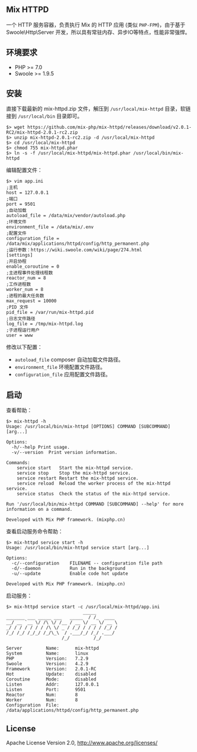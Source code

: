 ## Mix HTTPD

一个 HTTP 服务容器，负责执行 Mix 的 HTTP 应用 (类似 `PHP-FPM`)，由于基于 Swoole\Http\Server 开发，所以具有常驻内存、异步IO等特点，性能非常强悍。

## 环境要求

* PHP >= 7.0
* Swoole >= 1.9.5

## 安装

直接下载最新的 mix-httpd.zip 文件，解压到 `/usr/local/mix-httpd` 目录，软链接到 `/usr/local/bin` 目录即可。

```
$> wget https://github.com/mix-php/mix-httpd/releases/download/v2.0.1-RC2/mix-httpd-2.0.1-rc2.zip
$> unzip mix-httpd-2.0.1-rc2.zip -d /usr/local/mix-httpd
$> cd /usr/local/mix-httpd
$> chmod 755 mix-httpd.phar
$> ln -s -f /usr/local/mix-httpd/mix-httpd.phar /usr/local/bin/mix-httpd
```

编辑配置文件：

```
$> vim app.ini
;主机
host = 127.0.0.1
;端口
port = 9501
;自动加载
autoload_file = /data/mix/vendor/autoload.php
;环境文件
environment_file = /data/mix/.env
;配置文件
configuration_file = /data/mix/applications/httpd/config/http_permanent.php
;运行参数：https://wiki.swoole.com/wiki/page/274.html
[settings]
;开启协程
enable_coroutine = 0
;主进程事件处理线程数
reactor_num = 8
;工作进程数
worker_num = 8
;进程的最大任务数
max_request = 10000
;PID 文件
pid_file = /var/run/mix-httpd.pid
;日志文件路径
log_file = /tmp/mix-httpd.log
;子进程运行用户
user = www
```

修改以下配置：

- `autoload_file` composer 自动加载文件路径。
- `environment_file` 环境配置文件路径。
- `configuration_file` 应用配置文件路径。

## 启动

查看帮助：

```
$> mix-httpd -h
Usage: /usr/local/bin/mix-httpd [OPTIONS] COMMAND [SUBCOMMAND] [arg...]

Options:
  -h/--help	Print usage.
  -v/--version	Print version information.

Commands:
    service start	Start the mix-httpd service.
    service stop	Stop the mix-httpd service.
    service restart	Restart the mix-httpd service.
    service reload	Reload the worker process of the mix-httpd service.
    service status	Check the status of the mix-httpd service.

Run '/usr/local/bin/mix-httpd COMMAND [SUBCOMMAND] --help' for more information on a command.

Developed with Mix PHP framework. (mixphp.cn)
```

查看启动服务命令帮助：

```
$> mix-httpd service start -h
Usage: /usr/local/bin/mix-httpd service start [arg...]

Options:
  -c/--configuration    FILENAME -- configuration file path
  -d/--daemon           Run in the background
  -u/--update           Enable code hot update

Developed with Mix PHP framework. (mixphp.cn)
```

启动服务：

```
$> mix-httpd service start -c /usr/local/mix-httpd/app.ini
                             _____
_______ ___ _____ ___   _____  / /_  ____
__/ __ `__ \/ /\ \/ /__ / __ \/ __ \/ __ \
_/ / / / / / / /\ \/ _ / /_/ / / / / /_/ /
/_/ /_/ /_/_/ /_/\_\  / .___/_/ /_/ .___/
                     /_/         /_/

Server         Name:      mix-httpd
System         Name:      linux
PHP            Version:   7.2.9
Swoole         Version:   4.2.9
Framework      Version:   2.0.1-RC
Hot            Update:    disabled
Coroutine      Mode:      disabled
Listen         Addr:      127.0.0.1
Listen         Port:      9501
Reactor        Num:       8
Worker         Num:       8
Configuration  File:      /data/applications/httpd/config/http_permanent.php
```

## License

Apache License Version 2.0, http://www.apache.org/licenses/
